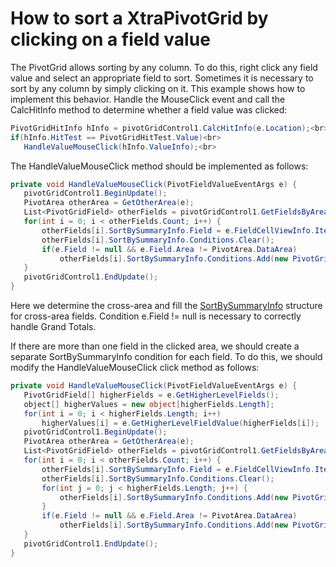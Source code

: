 # How to sort a XtraPivotGrid by clicking on a field value


<p>The PivotGrid allows sorting by any column. To do this, right click any field value and select an appropriate field to sort. Sometimes it is necessary to sort by any column by simply clicking on it. This example shows how to implement this behavior. Handle the MouseClick event and call the CalcHitInfo method to determine whether a field value was clicked:</p>


```cs
PivotGridHitInfo hInfo = pivotGridControl1.CalcHitInfo(e.Location);<br>
if(hInfo.HitTest == PivotGridHitTest.Value)<br>
   HandleValueMouseClick(hInfo.ValueInfo);<br>

```


<p>The HandleValueMouseClick method should be implemented as follows:</p>


```cs
private void HandleValueMouseClick(PivotFieldValueEventArgs e) {
   pivotGridControl1.BeginUpdate();
   PivotArea otherArea = GetOtherArea(e);
   List<PivotGridField> otherFields = pivotGridControl1.GetFieldsByArea(otherArea);
   for(int i = 0; i < otherFields.Count; i++) {
       otherFields[i].SortBySummaryInfo.Field = e.FieldCellViewInfo.Item.DataField;
       otherFields[i].SortBySummaryInfo.Conditions.Clear();
       if(e.Field != null && e.Field.Area != PivotArea.DataArea)
           otherFields[i].SortBySummaryInfo.Conditions.Add(new PivotGridFieldSortCondition(e.Field, e.Value));
   }
   pivotGridControl1.EndUpdate();
}

```


<p>Here we determine the cross-area and fill the <a href="https://documentation.devexpress.com/#CoreLibraries/DevExpressXtraPivotGridPivotGridFieldBase_SortBySummaryInfotopic">SortBySummaryInfo</a> structure for cross-area fields. Condition e.Field != null is necessary to correctly handle Grand Totals.</p>
<p>If there are more than one field in the clicked area, we should create a separate SortBySummaryInfo condition for each field. To do this, we should modify the HandleValueMouseClick click method as follows:</p>


```cs
private void HandleValueMouseClick(PivotFieldValueEventArgs e) {
   PivotGridField[] higherFields = e.GetHigherLevelFields();
   object[] higherValues = new object[higherFields.Length];
   for(int i = 0; i < higherFields.Length; i++) 
       higherValues[i] = e.GetHigherLevelFieldValue(higherFields[i]);
   pivotGridControl1.BeginUpdate();
   PivotArea otherArea = GetOtherArea(e);
   List<PivotGridField> otherFields = pivotGridControl1.GetFieldsByArea(otherArea);
   for(int i = 0; i < otherFields.Count; i++) {
       otherFields[i].SortBySummaryInfo.Field = e.FieldCellViewInfo.Item.DataField;
       otherFields[i].SortBySummaryInfo.Conditions.Clear();
       for(int j = 0; j < higherFields.Length; j++) {
           otherFields[i].SortBySummaryInfo.Conditions.Add(new PivotGridFieldSortCondition(higherFields[j], higherValues[j]));
       }
       if(e.Field != null && e.Field.Area != PivotArea.DataArea)
           otherFields[i].SortBySummaryInfo.Conditions.Add(new PivotGridFieldSortCondition(e.Field, e.Value));
   }
   pivotGridControl1.EndUpdate();
}
```



<br/>


